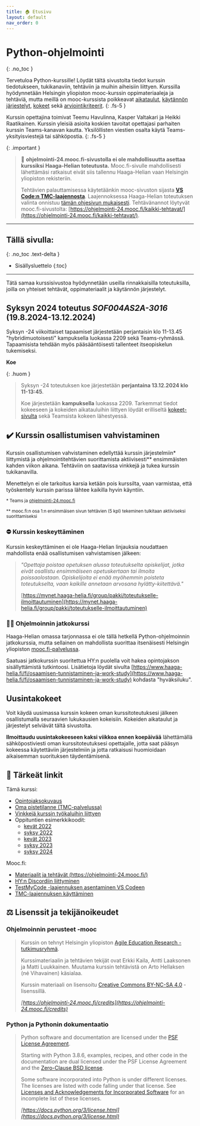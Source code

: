 ```yaml
---
title: 🏠 Etusivu
layout: default
nav_order: 0
---
```


# Python-ohjelmointi
{: .no_toc }

Tervetuloa Python-kurssille! Löydät tältä sivustolta tiedot kurssin tiedotukseen, tukikanaviin, tehtäviin ja muihin aiheisiin liittyen. Kurssilla hyödynnetään Helsingin yliopiston mooc-kurssin oppimateriaaleja ja tehtäviä, mutta meillä on mooc-kurssista poikkeavat [aikataulut](/aikataulu/), [käytännön järjestelyt](./tehtavat/), [kokeet](/koe/) sekä [arviointikriteerit](/arviointi/).
{: .fs-5 }

Kurssin opettajina toimivat Teemu Havulinna, Kasper Valtakari ja Heikki Raatikainen. Kurssin yleisiä asioita koskien tavoitat opettajasi parhaiten kurssin Teams-kanavan kautta. Yksilöllisten viestien osalta käytä Teams-yksityisviestejä tai sähköpostia.
{: .fs-5 }


{: .important }
> 📣 **ohjelmointi-24.mooc.fi-sivustolla ei ole mahdollisuutta asettaa kurssiksi Haaga-Helian toteutusta.** Mooc.fi-sivulle mahdollisesti lähettämäsi ratkaisut eivät siis tallennu Haaga-Helian vaan Helsingin yliopiston rekisteriin.
>
> Tehtävien palauttamisessa käytetäänkin mooc-sivuston sijasta [**VS Code:n TMC-laajennosta**](/tehtavat/#testmycode-laajennos). Laajennoksessa Haaga-Helian toteutuksen valinta onnistuu [tämän ohjesivun mukaisesti](/tehtavat/#testmycode-laajennos). Tehtävänannot löytyvät mooc.fi-sivustolta: [https://ohjelmointi-24.mooc.fi/kaikki-tehtavat/](https://ohjelmointi-24.mooc.fi/kaikki-tehtavat/).

---

## Tällä sivulla:
{: .no_toc .text-delta }

* Sisällysluettelo
{:toc}

---

Tätä samaa kurssisivustoa hyödynnetään useilla rinnakkaisilla toteutuksilla, joilla on yhteiset tehtävät, oppimateriaalit ja käytännön järjestelyt.


## Syksyn 2024 toteutus *SOF004AS2A-3016* (19.8.2024-13.12.2024)

Syksyn -24 viikoittaiset tapaamiset järjestetään perjantaisin klo 11-13.45 "hybridimuotoisesti" kampuksella luokassa 2209 sekä Teams-ryhmässä. Tapaamisista tehdään myös pääsääntöisesti tallenteet itseopiskelun tukemiseksi.

**Koe**

{: .huom }
> Syksyn -24 toteutuksen koe järjestetään **perjantaina 13.12.2024 klo 11-13:45**.
>
> Koe järjestetään **kampuksella** luokassa 2209. Tarkemmat tiedot kokeeseen ja kokeiden aikatauluihin liittyen löydät erilliseltä [kokeet-sivulta](./koe/) sekä Teamsista kokeen lähestyessä.


## ✔️ Kurssin osallistumisen vahvistaminen

Kurssin osallistumisen vahvistaminen edellyttää kurssin järjestelmiin\* liittymistä ja ohjelmointitehtävien suorittamista aktiivisesti\*\* ensimmäisten kahden viikon aikana. Tehtäviin on saatavissa vinkkejä ja tukea kurssin tukikanavilla.

Menettelyn ei ole tarkoitus karsia ketään pois kurssilta, vaan varmistaa, että työskentely kurssin parissa lähtee kaikilla hyvin käyntiin.

<small>* Teams ja [ohjelmointi-24.mooc.fi](https://ohjelmointi-24.mooc.fi/)</small>

<small>** mooc.fi:n osa 1:n ensimmäisen sivun tehtävien (5 kpl) tekeminen tulkitaan aktiiviseksi suorittamiseksi</small>


### ⛔ Kurssin keskeyttäminen

Kurssin keskeyttäminen ei ole Haaga-Helian linjauksia noudattaen mahdollista enää osallistumisen vahvistamisen jälkeen:

> *"Opettaja poistaa opetuksen alussa toteutukselta opiskelijat, jotka eivät osallistu ensimmäiseen opetuskertaan tai ilmoita poissaolostaan. Opiskelijoita ei enää myöhemmin poisteta toteutukselta, vaan kaikille annetaan arvosana hylätty-kiitettävä."*
>
> [https://mynet.haaga-helia.fi/group/pakki/toteutukselle-ilmoittautuminen](https://mynet.haaga-helia.fi/group/pakki/toteutukselle-ilmoittautuminen)


### 🧙‍♂️ Ohjelmoinnin jatkokurssi

Haaga-Helian omassa tarjonnassa ei ole tällä hetkellä Python-ohjelmoinnin jatkokurssia, mutta sellainen on mahdollista suorittaa itsenäisesti Helsingin yliopiston [mooc.fi-palvelussa](https://www.mooc.fi/).

Saatuasi jatkokurssin suoritettua HY:n puolella voit hakea opintojakson sisällyttämistä tutkintoosi. Lisätietoja löydät sivulta [https://www.haaga-helia.fi/fi/osaamisen-tunnistaminen-ja-work-study](https://www.haaga-helia.fi/fi/osaamisen-tunnistaminen-ja-work-study) kohdasta "hyväksiluku".


## Uusintakokeet

Voit käydä uusimassa kurssin kokeen oman kurssitoteutuksesi jälkeen osallistumalla seuraavien lukukausien kokeisiin. Kokeiden aikataulut ja järjestelyt selviävät tältä sivustolta.

**Ilmoittaudu uusintakokeeseen kaksi viikkoa ennen koepäivää** lähettämällä sähköpostiviesti oman kurssitoteutuksesi opettajalle, jotta saat pääsyn kokeessa käytettäviin järjestelmiin ja jotta ratkaisusi huomioidaan aikaisemman suorituksen täydentämisenä.


## 🔗 Tärkeät linkit

Tämä kurssi:

* [Opintojaksokuvaus](https://opinto-opas.haaga-helia.fi/course_unit/SOF004AS2A)
* [Oma pistetilanne (TMC-palvelussa)](https://tmc.mooc.fi/org/haaga-helia/)
* [Vinkkejä kurssin työkaluihin liittyen](/vinkit)
* Oppituntien esimerkkikoodit:
    * [kevät 2022](https://github.com/python-ohjelmointi/esimerkit/)
    * [syksy 2022](https://github.com/python-ohjelmointi/esimerkit-s22/)
    * [kevät 2023](https://github.com/python-ohjelmointi/esimerkit-k23/)
    * [syksy 2023](https://github.com/python-ohjelmointi/esimerkit-s23/)
    * [syksy 2024](https://github.com/python-ohjelmointi/esimerkit-s24/)

Mooc.fi:

* [Materiaalit ja tehtävät (https://ohjelmointi-24.mooc.fi/)](https://ohjelmointi-24.mooc.fi/)
* [HY:n Discordiin liittyminen](https://study.cs.helsinki.fi/discord/join/ohjelmoinnin_mooc)
* [TestMyCode -laajennuksen asentaminen VS Codeen](https://www.mooc.fi/fi/installation/vscode/#TestMyCode-asentaminen)
* [TMC-laajennuksen käyttäminen](https://www.mooc.fi/fi/installation/vscode/#ohjelmoinnin-aloittaminen)


## ⚖️ Lisenssit ja tekijänoikeudet

### Ohjelmoinnin perusteet -mooc

> Kurssin on tehnyt Helsingin yliopiston [Agile Education Research -tutkimusryhmä](https://www.helsinki.fi/en/researchgroups/data-driven-education).
>
> Kurssimateriaalin ja tehtävien tekijät ovat Erkki Kaila, Antti Laaksonen ja Matti Luukkainen. Muutama kurssin tehtävistä on Arto Hellaksen (né Vihavainen) käsialaa.
>
> Kurssin materiaali on lisensoitu [Creative Commons BY-NC-SA 4.0](https://creativecommons.org/licenses/by-nc-sa/4.0/deed.fi) -lisenssillä.
>
> *[https://ohjelmointi-24.mooc.fi/credits](https://ohjelmointi-24.mooc.fi/credits)*


### Python ja Pythonin dokumentaatio

> Python software and documentation are licensed under the [PSF License Agreement](https://docs.python.org/3/license.html#psf-license).
>
> Starting with Python 3.8.6, examples, recipes, and other code in the documentation are dual licensed under the PSF License Agreement and the [Zero-Clause BSD license](https://docs.python.org/3/license.html#bsd0).
>
> Some software incorporated into Python is under different licenses. The licenses are listed with code falling under that license. See [Licenses and Acknowledgements for Incorporated Software](https://docs.python.org/3/license.html#otherlicenses) for an incomplete list of these licenses.
>
> *[https://docs.python.org/3/license.html](https://docs.python.org/3/license.html)*
